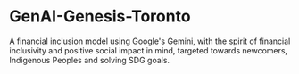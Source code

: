 # GenAI-Genesis-Toronto
A financial inclusion model using Google's Gemini, with the spirit of financial inclusivity and positive social impact in mind, targeted towards newcomers, Indigenous Peoples and solving SDG goals.
